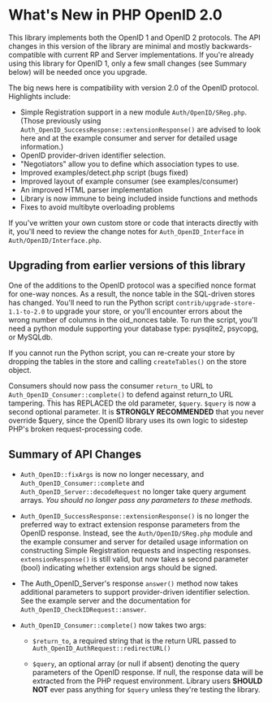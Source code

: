 What's New in PHP OpenID 2.0
============================

This library implements both the OpenID 1 and OpenID 2 protocols.  The
API changes in this version of the library are minimal and mostly
backwards-compatible with current RP and Server implementations.  If
you're already using this library for OpenID 1, only a few small
changes (see Summary below) will be needed once you upgrade.

The big news here is compatibility with version 2.0 of the OpenID
protocol.  Highlights include:

 * Simple Registration support in a new module `Auth/OpenID/SReg.php`.
   (Those previously using
   `Auth_OpenID_SuccessResponse::extensionResponse()` are advised to
   look here and at the example consumer and server for detailed usage
   information.)
 * OpenID provider-driven identifier selection.
 * "Negotiators" allow you to define which association types to use.
 * Improved examples/detect.php script (bugs fixed)
 * Improved layout of example consumer (see examples/consumer)
 * An improved HTML parser implementation
 * Library is now immune to being included inside functions and
   methods
 * Fixes to avoid multibyte overloading problems

If you've written your own custom store or code that interacts
directly with it, you'll need to review the change notes for
`Auth_OpenID_Interface` in `Auth/OpenID/Interface.php`.


Upgrading from earlier versions of this library
-----------------------------------------------

One of the additions to the OpenID protocol was a specified nonce
format for one-way nonces.  As a result, the nonce table in the
SQL-driven stores has changed.  You'll need to run the Python script
`contrib/upgrade-store-1.1-to-2.0` to upgrade your store, or you'll
encounter errors about the wrong number of columns in the oid_nonces
table.  To run the script, you'll need a python module supporting your
database type: pysqlite2, psycopg, or MySQLdb.

If you cannot run the Python script, you can re-create your store by
dropping the tables in the store and calling `createTables()` on the
store object.

Consumers should now pass the consumer `return_to` URL to
`Auth_OpenID_Consumer::complete()` to defend against return_to URL
tampering.  This has REPLACED the old parameter, `$query`. `$query` is
now a second optional parameter.  It is **STRONGLY RECOMMENDED** that you
never override $query, since the OpenID library uses its own logic to
sidestep PHP's broken request-processing code.


Summary of API Changes
----------------------

 - `Auth_OpenID::fixArgs` is now no longer necessary, and
`Auth_OpenID_Consumer::complete` and `Auth_OpenID_Server::decodeRequest`
no longer take query argument arrays.  *You should no longer pass any
parameters to these methods.*

 - `Auth_OpenID_SuccessResponse::extensionResponse()` is no longer the
preferred way to extract extension response parameters from the OpenID
response.  Instead, see the `Auth/OpenID/SReg.php` module and the
example consumer and server for detailed usage information on
constructing Simple Registration requests and inspecting responses.
`extensionResponse()` is still valid, but now takes a second parameter
(bool) indicating whether extension args should be signed.

 - The Auth_OpenID_Server's response `answer()` method now takes
additional parameters to support provider-driven identifier selection.
See the example server and the documentation for
`Auth_OpenID_CheckIDRequest::answer`.

- `Auth_OpenID_Consumer::complete()` now takes two args:

   - `$return_to`, a required string that is the return URL passed to
     `Auth_OpenID_AuthRequest::redirectURL()`

   - `$query`, an optional array (or null if absent) denoting the query
     parameters of the OpenID response.  If null, the response data
     will be extracted from the PHP request environment.  Library
     users **SHOULD NOT** ever pass anything for `$query` unless they're
     testing the library.
